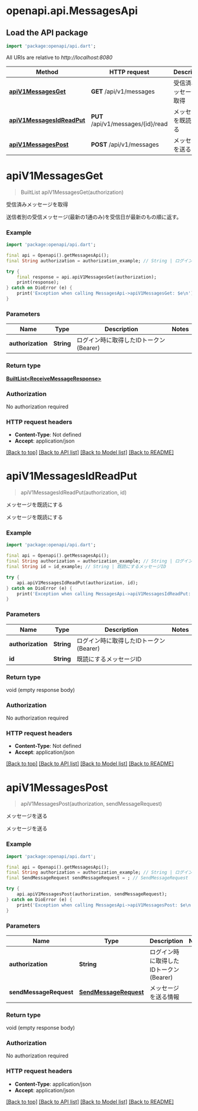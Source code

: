 # openapi.api.MessagesApi

## Load the API package
```dart
import 'package:openapi/api.dart';
```

All URIs are relative to *http://localhost:8080*

Method | HTTP request | Description
------------- | ------------- | -------------
[**apiV1MessagesGet**](MessagesApi.md#apiv1messagesget) | **GET** /api/v1/messages | 受信済みメッセージを取得
[**apiV1MessagesIdReadPut**](MessagesApi.md#apiv1messagesidreadput) | **PUT** /api/v1/messages/{id}/read | メッセージを既読にする
[**apiV1MessagesPost**](MessagesApi.md#apiv1messagespost) | **POST** /api/v1/messages | メッセージを送る


# **apiV1MessagesGet**
> BuiltList<ReceiveMessageResponse> apiV1MessagesGet(authorization)

受信済みメッセージを取得

送信者別の受信メッセージ(最新の1通のみ)を受信日が最新のもの順に返す。

### Example
```dart
import 'package:openapi/api.dart';

final api = Openapi().getMessagesApi();
final String authorization = authorization_example; // String | ログイン時に取得したIDトークン(Bearer)

try {
    final response = api.apiV1MessagesGet(authorization);
    print(response);
} catch on DioError (e) {
    print('Exception when calling MessagesApi->apiV1MessagesGet: $e\n');
}
```

### Parameters

Name | Type | Description  | Notes
------------- | ------------- | ------------- | -------------
 **authorization** | **String**| ログイン時に取得したIDトークン(Bearer) | 

### Return type

[**BuiltList&lt;ReceiveMessageResponse&gt;**](ReceiveMessageResponse.md)

### Authorization

No authorization required

### HTTP request headers

 - **Content-Type**: Not defined
 - **Accept**: application/json

[[Back to top]](#) [[Back to API list]](../README.md#documentation-for-api-endpoints) [[Back to Model list]](../README.md#documentation-for-models) [[Back to README]](../README.md)

# **apiV1MessagesIdReadPut**
> apiV1MessagesIdReadPut(authorization, id)

メッセージを既読にする

メッセージを既読にする

### Example
```dart
import 'package:openapi/api.dart';

final api = Openapi().getMessagesApi();
final String authorization = authorization_example; // String | ログイン時に取得したIDトークン(Bearer)
final String id = id_example; // String | 既読にするメッセージID

try {
    api.apiV1MessagesIdReadPut(authorization, id);
} catch on DioError (e) {
    print('Exception when calling MessagesApi->apiV1MessagesIdReadPut: $e\n');
}
```

### Parameters

Name | Type | Description  | Notes
------------- | ------------- | ------------- | -------------
 **authorization** | **String**| ログイン時に取得したIDトークン(Bearer) | 
 **id** | **String**| 既読にするメッセージID | 

### Return type

void (empty response body)

### Authorization

No authorization required

### HTTP request headers

 - **Content-Type**: Not defined
 - **Accept**: application/json

[[Back to top]](#) [[Back to API list]](../README.md#documentation-for-api-endpoints) [[Back to Model list]](../README.md#documentation-for-models) [[Back to README]](../README.md)

# **apiV1MessagesPost**
> apiV1MessagesPost(authorization, sendMessageRequest)

メッセージを送る

メッセージを送る

### Example
```dart
import 'package:openapi/api.dart';

final api = Openapi().getMessagesApi();
final String authorization = authorization_example; // String | ログイン時に取得したIDトークン(Bearer)
final SendMessageRequest sendMessageRequest = ; // SendMessageRequest | メッセージを送る情報

try {
    api.apiV1MessagesPost(authorization, sendMessageRequest);
} catch on DioError (e) {
    print('Exception when calling MessagesApi->apiV1MessagesPost: $e\n');
}
```

### Parameters

Name | Type | Description  | Notes
------------- | ------------- | ------------- | -------------
 **authorization** | **String**| ログイン時に取得したIDトークン(Bearer) | 
 **sendMessageRequest** | [**SendMessageRequest**](SendMessageRequest.md)| メッセージを送る情報 | 

### Return type

void (empty response body)

### Authorization

No authorization required

### HTTP request headers

 - **Content-Type**: application/json
 - **Accept**: application/json

[[Back to top]](#) [[Back to API list]](../README.md#documentation-for-api-endpoints) [[Back to Model list]](../README.md#documentation-for-models) [[Back to README]](../README.md)

